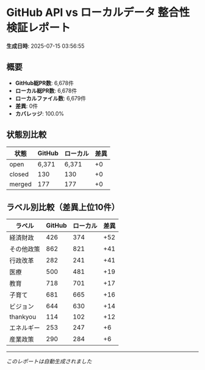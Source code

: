 # GitHub API vs ローカルデータ 整合性検証レポート

**生成日時**: 2025-07-15 03:56:55

## 概要

- **GitHub総PR数**: 6,678件
- **ローカル総PR数**: 6,678件
- **ローカルファイル数**: 6,679件
- **差異**: 0件
- **カバレッジ**: 100.0%

## 状態別比較

| 状態 | GitHub | ローカル | 差異 |
|------|--------|----------|------|
| open | 6,371 | 6,371 | +0 |
| closed | 130 | 130 | +0 |
| merged | 177 | 177 | +0 |

## ラベル別比較（差異上位10件）

| ラベル | GitHub | ローカル | 差異 |
|--------|--------|----------|------|
| 経済財政 | 426 | 374 | +52 |
| その他政策 | 862 | 821 | +41 |
| 行政改革 | 282 | 241 | +41 |
| 医療 | 500 | 481 | +19 |
| 教育 | 718 | 701 | +17 |
| 子育て | 681 | 665 | +16 |
| ビジョン | 644 | 630 | +14 |
| thankyou | 114 | 102 | +12 |
| エネルギー | 253 | 247 | +6 |
| 産業政策 | 290 | 284 | +6 |

---
*このレポートは自動生成されました*